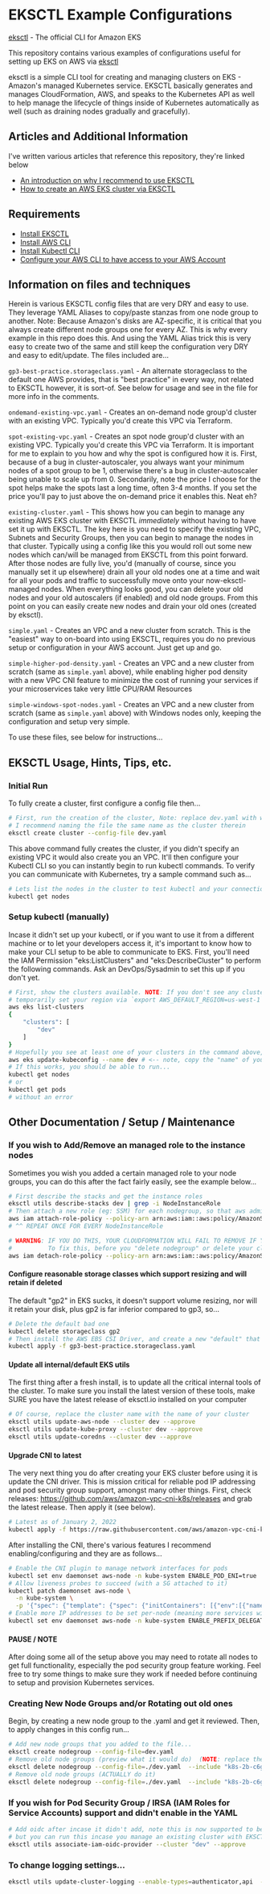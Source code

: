 # EKSCTL Example Configurations

[eksctl](https://eksctl.io) - The official CLI for Amazon EKS

This repository contains various examples of configurations useful for setting up EKS on AWS via [eksctl](https://eksctl.io)

eksctl is a simple CLI tool for creating and managing clusters on EKS - Amazon's managed Kubernetes service. EKSCTL basically generates and manages CloudFormation, AWS, and speaks to the Kubernetes API as well to help manage the lifecycle of things inside of Kubernetes automatically as well (such as draining nodes gradually and gracefully).


## Articles and Additional Information

I've written various articles that reference this repository, they're linked below

* [An introduction on why I recommend to use EKSCTL](https://www.devops-nirvana.com/manage-kubernetes-clusters-on-aws-with-eksctl/)
* [How to create an AWS EKS cluster via EKSCTL](https://www.devops-nirvana.com/creating-a-kubernetes-cluster-on-aws-with-eksctl/)


## Requirements

- [Install EKSCTL](https://docs.aws.amazon.com/eks/latest/userguide/eksctl.html)
- [Install AWS CLI](https://docs.aws.amazon.com/cli/latest/userguide/getting-started-install.html)
- [Install Kubectl CLI](https://kubernetes.io/docs/tasks/tools/)
- [Configure your AWS CLI to have access to your AWS Account](https://docs.aws.amazon.com/cli/latest/userguide/cli-configure-quickstart.html#cli-configure-quickstart-config)


## Information on files and techniques

Herein is various EKSCTL config files that are very DRY and easy to use. They leverage YAML Aliases to copy/paste stanzas from
one node group to another. Note: Because Amazon's disks are AZ-specific, it is critical that you always create different node
groups one for every AZ. This is why every example in this repo does this. And using the YAML Alias trick this is very easy
to create two of the same and still keep the configuration very DRY and easy to edit/update. The files included are...

`gp3-best-practice.storageclass.yaml` - An alternate storageclass to the default one AWS provides, that is "best practice" in every way, not related to EKSCTL however, it is sort-of. See below for usage and see in the file for more info in the comments.

`ondemand-existing-vpc.yaml` - Creates an on-demand node group'd cluster with an existing VPC. Typically you'd create this VPC via Terraform.

`spot-existing-vpc.yaml` - Creates an spot node group'd cluster with an existing VPC. Typically you'd create this VPC via Terraform. It is
important for me to explain to you how and why the spot is configured how it is. First, because of a bug in cluster-autoscaler, you always
want your minimum nodes of a spot group to be 1, otherwise there's a bug in cluster-autoscaler being unable to scale up from 0. Secondarily,
note the price I choose for the spot helps make the spots last a long time, often 3-4 months. If you set the price you'll pay to just above the
on-demand price it enables this. Neat eh?

`existing-cluster.yaml` - This shows how you can begin to manage any existing AWS EKS cluster with EKSCTL *immediately* without having to have
set it up with EKSCTL. The key here is you need to specify the existing VPC, Subnets and Security Groups, then you can begin to manage the nodes
in that cluster. Typically using a config like this you would roll out some new nodes which can/will be managed from EKSCTL from this point forward.
After those nodes are fully live, you'd (manually of course, since you manually set it up elsewhere) drain all your old nodes one at a time and
wait for all your pods and traffic to successfully move onto your now-eksctl-managed nodes. When everything looks good, you can delete your old nodes and your old autoscalers (if enabled) and old node groups. From this point on you can easily create new nodes and drain your old ones (created by eksctl).

`simple.yaml` - Creates an VPC and a new cluster from scratch. This is the "easiest" way to on-board into using EKSCTL, requires you do
no previous setup or configuration in your AWS account. Just get up and go.

`simple-higher-pod-density.yaml` - Creates an VPC and a new cluster from scratch (same as `simple.yaml` above), while enabling higher pod density with a new VPC CNI feature to minimize the cost of running your services if your microservices take very little CPU/RAM Resources

`simple-windows-spot-nodes.yaml` - Creates an VPC and a new cluster from scratch (same as `simple.yaml` above) with Windows nodes only, keeping the configuration and setup very simple.

To use these files, see below for instructions...


## EKSCTL Usage, Hints, Tips, etc.

### Initial Run
To fully create a cluster, first configure a config file then...
```bash
# First, run the creation of the cluster, Note: replace dev.yaml with whatever file(s) from above or create your own.
# I recommend naming the file the same name as the cluster therein
eksctl create cluster --config-file dev.yaml
```

This above command fully creates the cluster, if you didn't specify an existing VPC it would also create you an VPC. It'll then
configure your Kubectl CLI so you can instantly begin to run kubectl commands. To verify you can communicate with Kubernetes, try a
sample command such as...

```bash
# Lets list the nodes in the cluster to test kubectl and your connection to it.
kubectl get nodes
```

### Setup kubectl (manually)
Incase it didn't set up your kubectl, or if you want to use it from a different machine or to let your developers access it, it's important
to know how to make your CLI setup to be able to communicate to EKS. First, you'll need the IAM Permission "eks:ListClusters" and "eks:DescribeCluster" to perform the following commands. Ask an DevOps/Sysadmin to set this up if you don't yet.
```bash
# First, show the clusters available. NOTE: If you don't see any clusters, you may need to set your region first. You can
# temporarily set your region via `export AWS_DEFAULT_REGION=us-west-1` then re-running the below command
aws eks list-clusters
{
    "clusters": [
        "dev"
    ]
}
# Hopefully you see at least one of your clusters in the command above, if that works then setup your kubectl with...
aws eks update-kubeconfig --name dev # <-- note, copy the "name" of your cluster from the above command result here
# If this works, you should be able to run...
kubectl get nodes
# or
kubectl get pods
# without an error
```

## Other Documentation / Setup / Maintenance

### If you wish to Add/Remove an managed role to the instance nodes

Sometimes you wish you added a certain managed role to your node groups, you can do this after the fact fairly easily, see the example below...

```bash
# First describe the stacks and get the instance roles
eksctl utils describe-stacks dev | grep -i NodeInstanceRole
# Then attach a new role (eg: SSM) for each nodegroup, so that aws admins can ssh into the nodes via AWS SSM (do this once per nodegroup)
aws iam attach-role-policy --policy-arn arn:aws:iam::aws:policy/AmazonSSMManagedInstanceCore --role-name eksctl-dev-nodegroup-c5-all-4xlar-NodeInstanceRole-ZBE0RGVPXVF6
# ^^ REPEAT ONCE FOR EVERY NodeInstanceRole

# WARNING: IF YOU DO THIS, YOUR CLOUDFORMATION WILL FAIL TO REMOVE IF YOU WISH TO ROTATE NODES OR REMOVE KUBERNETES ENTIRELY
#          To fix this, before you "delete nodegroup" or delete your cloudformation stacks you'll need to detach this above policy, eg:
aws iam detach-role-policy --policy-arn arn:aws:iam::aws:policy/AmazonSSMManagedInstanceCore --role-name eksctl-dev-nodegroup-c5-all-4xlar-NodeInstanceRole-XWZBXB42716V
```

#### Configure reasonable storage classes which support resizing and will retain if deleted

The default "gp2" in EKS sucks, it doesn't support volume resizing, nor will it retain your disk, plus gp2 is far inferior compared to gp3, so...

```bash
# Delete the default bad one
kubectl delete storageclass gp2
# Then install the AWS EBS CSI Driver, and create a new "default" that has gp3
kubectl apply -f gp3-best-practice.storageclass.yaml
```

#### Update all internal/default EKS utils
The first thing after a fresh install, is to update all the critical internal tools of the cluster. To make sure you
install the latest version of these tools, make SURE you have the latest release of eksctl.io installed on your computer
```bash
# Of course, replace the cluster name with the name of your cluster
eksctl utils update-aws-node --cluster dev --approve
eksctl utils update-kube-proxy --cluster dev --approve
eksctl utils update-coredns --cluster dev --approve
```


#### Upgrade CNI to latest
The very next thing you do after creating your EKS cluster before using it is update the CNI driver. This is mission critical for reliable pod IP addressing and pod security group support, amongst many other things. First, check releases: https://github.com/aws/amazon-vpc-cni-k8s/releases and grab the latest release. Then apply it (see below).
```bash
# Latest as of January 2, 2022
kubectl apply -f https://raw.githubusercontent.com/aws/amazon-vpc-cni-k8s/v1.12.0/config/master/aws-k8s-cni.yaml
```

After installing the CNI, there's various features I recommend enabling/configuring and they are as follows...
```bash
# Enable the CNI plugin to manage network interfaces for pods
kubectl set env daemonset aws-node -n kube-system ENABLE_POD_ENI=true
# Allow liveness probes to succeed (with a SG attached to it)
kubectl patch daemonset aws-node \
  -n kube-system \
  -p '{"spec": {"template": {"spec": {"initContainers": [{"env":[{"name":"DISABLE_TCP_EARLY_DEMUX","value":"true"}],"name":"aws-vpc-cni-init"}]}}}}'
# Enable more IP addresses to be set per-node (meaning more services with SGs allowed per-node), a new feature in 2022
kubectl set env daemonset aws-node -n kube-system ENABLE_PREFIX_DELEGATION=true
```

#### PAUSE / NOTE
After doing some all of the setup above you may need to rotate all nodes to get full functionality, especially the pod security group feature working. Feel free to try some things to make sure they work if needed before continuing to setup and provision Kubernetes services.

### Creating New Node Groups and/or Rotating out old ones
Begin, by creating a new node group to the <envname>.yaml and get it reviewed. Then, to apply changes in this config run...
```bash
# Add new node groups that you added to the file...
eksctl create nodegroup --config-file=dev.yaml
# Remove old node groups (preview what it would do)  (NOTE: replace the "include" name to be the name of the nodegroup you are deleting)
eksctl delete nodegroup --config-file=./dev.yaml  --include "k8s-2b-c6g-xlarge-primary"
# Remove old node groups (ACTUALLY do it)
eksctl delete nodegroup --config-file=./dev.yaml  --include "k8s-2b-c6g-xlarge-primary" --approve
```

### If you wish for Pod Security Group / IRSA (IAM Roles for Service Accounts) support and didn't enable in the YAML
```bash
# Add oidc after incase it didn't add, note this is now supported to be in the yaml
# but you can run this incase you manage an existing cluster with EKSCTL and don't have this enabled
eksctl utils associate-iam-oidc-provider --cluster "dev" --approve
```

### To change logging settings...
```bash
eksctl utils update-cluster-logging --enable-types=authenticator,api  --disable-types=audit,controllerManager,scheduler --cluster CLUSTERNAME --approve
```
